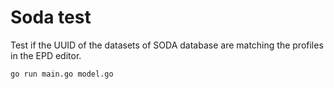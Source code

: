 # Soda test

Test if the UUID of the datasets of SODA database are matching the profiles in the EPD editor.

```bash
go run main.go model.go
```